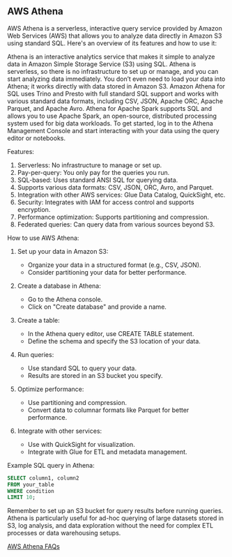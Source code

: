 ## AWS Athena

AWS Athena is a serverless, interactive query service provided by Amazon Web Services (AWS) that allows you to analyze data directly in Amazon S3 using standard SQL. Here's an overview of its features and how to use it:

Athena is an interactive analytics service that makes it simple to analyze data in Amazon Simple Storage Service (S3) using SQL. Athena is serverless, so there is no infrastructure to set up or manage, and you can start analyzing data immediately. You don’t even need to load your data into Athena; it works directly with data stored in Amazon S3. Amazon Athena for SQL uses Trino and Presto with full standard SQL support and works with various standard data formats, including CSV, JSON, Apache ORC, Apache Parquet, and Apache Avro. Athena for Apache Spark supports SQL and allows you to use Apache Spark, an open-source, distributed processing system used for big data workloads. To get started, log in to the Athena Management Console and start interacting with your data using the query editor or notebooks.

Features:

1. Serverless: No infrastructure to manage or set up.
2. Pay-per-query: You only pay for the queries you run.
3. SQL-based: Uses standard ANSI SQL for querying data.
4. Supports various data formats: CSV, JSON, ORC, Avro, and Parquet.
5. Integration with other AWS services: Glue Data Catalog, QuickSight, etc.
6. Security: Integrates with IAM for access control and supports encryption.
7. Performance optimization: Supports partitioning and compression.
8. Federated queries: Can query data from various sources beyond S3.

How to use AWS Athena:

1. Set up your data in Amazon S3:
   - Organize your data in a structured format (e.g., CSV, JSON).
   - Consider partitioning your data for better performance.

2. Create a database in Athena:
   - Go to the Athena console.
   - Click on "Create database" and provide a name.

3. Create a table:
   - In the Athena query editor, use CREATE TABLE statement.
   - Define the schema and specify the S3 location of your data.

4. Run queries:
   - Use standard SQL to query your data.
   - Results are stored in an S3 bucket you specify.

5. Optimize performance:
   - Use partitioning and compression.
   - Convert data to columnar formats like Parquet for better performance.

6. Integrate with other services:
   - Use with QuickSight for visualization.
   - Integrate with Glue for ETL and metadata management.

Example SQL query in Athena:

```sql
SELECT column1, column2
FROM your_table
WHERE condition
LIMIT 10;
```

Remember to set up an S3 bucket for query results before running queries. Athena is particularly useful for ad-hoc querying of large datasets stored in S3, log analysis, and data exploration without the need for complex ETL processes or data warehousing setups.


[AWS Athena FAQs](https://aws.amazon.com/athena/faqs/?nc=sn&loc=6)

